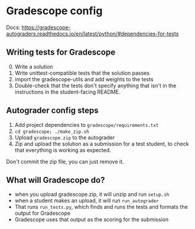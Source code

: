 # Gradescope config

Docs: https://gradescope-autograders.readthedocs.io/en/latest/python/#dependencies-for-tests

## Writing tests for Gradescope

0. Write a solution
1. Write unittest-compatible tests that the solution passes
2. import the gradescope-utils and add weights to the tests
3. Double-check that the tests don't specify anything that isn't in the instructions in the student-facing README.

## Autograder config steps

1. Add project dependencies to `gradescope/requirements.txt`
2. `cd gradescope; ./make_zip.sh`
3. Upload `gradescope.zip` to the autograder
4. Zip and upload the solution as a submission for a test student, to check that everything is working as expected.

Don't commit the zip file, you can just remove it.

## What will Gradescope do?

- when you upload gradescope.zip, it will unzip and run `setup.sh`
- when a student makes an upload, it will run `run_autograder`
- That runs `run_tests.py`, which finds and runs the tests and formats the output for Gradescope
- Gradescope uses that output as the scoring for the submission
